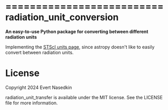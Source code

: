==========================
radiation_unit_conversion
==========================

**An easy-to-use Python package for converting between different radiation units**

Implementing the [STScI units page](https://www.stsci.edu/~strolger/docs/UNITS.txt), since astropy doesn't like to easily convert between radiation units.

License
=======
Copyright 2024 Evert Nasedkin

radiation_unit_transfer is available under the MIT license.
See the LICENSE file for more information.
